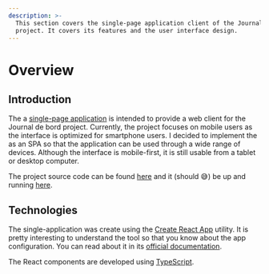 ```yaml
---
description: >-
  This section covers the single-page application client of the Journal de bord
  project. It covers its features and the user interface design.
---
```


# Overview

## Introduction

The a [single-page application](https://en.wikipedia.org/wiki/Single-page_application) is intended to provide a web client for the Journal de bord project. Currently, the project focuses on mobile users as the interface is optimized for smartphone users. I decided to implement the as an SPA so that the application can be used through a wide range of devices. Although the interface is mobile-first, it is still usable from a tablet or desktop computer.

The project source code can be found [here](https://github.com/Lofaloa/journal-de-bord-spa) and it \(should 😅\) be up and running [here](https://journal-de-bord.netlify.app/).

## Technologies

The single-application was create using the [Create React App](https://create-react-app.dev/) utility. It is pretty interesting to understand the tool so that you know about the app configuration. You can read about it in its [official documentation](https://create-react-app.dev/docs/getting-started).

The React components are developed using [TypeScript](https://www.typescriptlang.org/).







